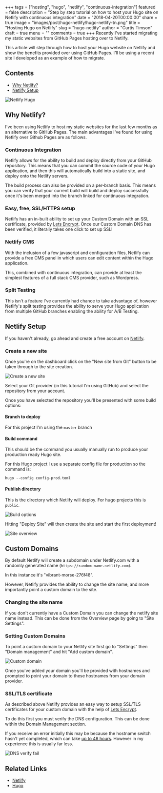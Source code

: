 +++
tags = ["hosting", "hugo", "netlify", "continuous-integration"]
featured = false
description = "Step by step tutorial on how to host your Hugo site on Netlify with continuous integration"
date = "2018-04-20T00:00:00"
share = true
image = "images/post/hugo-netlify/hugo-netlify-tn.png"
title = "Hosting Hugo on Netlify"
slug = "hugo-netlify"
author = "Curtis Timson"
draft = true
menu = ""
comments = true
+++
Recently I've started migrating my static websites from GitHub Pages hosting over to Netlify.

This article will step through how to host your Hugo website on Netlify and show the benefits provided over using GitHub Pages. I'll be using a recent site I developed as an example of how to migrate.

## Contents
 - [Why Netlify?](#why-netlify)
 - [Netlify Setup](#netlify-setup)

![Netlify Hugo](/images/post/hugo-netlify/hugo-netlify.png)

## Why Netlify?

I've been using Netlify to host my static websites for the last few months as an alternative to GitHub Pages. The main advantages I've found for using Netlify over Github Pages are as follows.

### Continuous Integration

Netlify allows for the ability to build and deploy directly from your GitHub repository. This means that you can commit the source code of your Hugo application, and then this will automatically build into a static site, and deploy onto the Netlify servers.

The build process can also be provided on a per-branch basis. This means you can verify that your current build will build and deploy successfully once it's been merged into the branch linked for continuous integration.

### Easy, free, SSL/HTTPS setup

Netlify has an in-built ability to set up your Custom Domain with an SSL certificate, provided by [Lets Encrypt](https://letsencrypt.org/). Once our Custom Domain DNS has been verified, it literally takes one click to set up SSL!

### Netlify CMS

With the inclusion of a few javascript and configuration files, Netlify can provide a free CMS panel in which users can edit content within the Hugo application.

This, combined with continuous integration, can provide at least the simplest features of a full stack CMS provider, such as Wordpress.

### Split Testing

This isn't a feature I've currently had chance to take advantage of, however Netlify's split testing provides the ability to serve your Hugo application from multiple GitHub branches enabling the ability for A/B Testing.


## Netlify Setup

If you haven't already, go ahead and create a free account on [Netlify](https://www.netlify.com/).

### Create a new site

Once you're on the dashboard click on the "New site from Git" button to be taken through to the site creation.

![Create a new site](/images/post/hugo-netlify/create-new-site.png)

Select your Git provider (in this tutorial I'm using GitHub) and select the repository from your account.

Once you have selected the repository you'll be presented with some build options:

#### Branch to deploy
For this project I'm using the `master` branch

#### Build command
This should be the command you usually manually run to produce your production ready Hugo site.

For this Hugo project I use a separate config file for production so the command is:

```
hugo --config config-prod.toml
```

#### Publish directory

This is the directory which Netlify will deploy. For hugo projects this is `public`.

![Build options](/images/post/hugo-netlify/build-options.png)

Hitting "Deploy Site" will then create the site and start the first deployment!

![Site overview](/images/post/hugo-netlify/site-overview.png)


## Custom Domains

By default Netlify will create a subdomain under Netlify.com with a randomly generated name (`https://random-name.netlify.com`).

In this instance it's "vibrant-morse-276f48".

However, Netlify provides the ability to change the site name, and more importantly point a custom domain to the site.

### Changing the site name

If you don't currently have a Custom Domain you can change the netlify site name instead. This can be done from the Overview page by going to "Site Settings".

### Setting Custom Domains

To point a custom domain to your Netlify site first go to "Settings" then "Domain management" and hit "Add custom domain".

![Custom domain](/images/post/hugo-netlify/custom-domain.png)

Once you've added your domain you'll be provided with hostnames and prompted to point your domain to these hostnames from your domain provider.

### SSL/TLS certificate

As described above Netlify provides an easy way to setup SSL/TLS certificates for your custom domain with the help of [Lets Encrypt](https://letsencrypt.org/).

To do this first you must verify the DNS configuration. This can be done within the Domain Management section.

If you receive an error initially this may be because the hostname switch hasn't yet completed, which can take [up to 48 hours](https://www.smashingmagazine.com/2011/05/introduction-to-dns-explaining-the-dreaded-dns-delay/). However in my experience this is usually far less.

![DNS verify fail](/images/post/hugo-netlify/dns-verify-fail.png)




## Related Links

 - [Netlify](https://www.netlify.com/)
 - [Hugo](https://gohugo.io/)